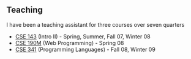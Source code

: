 ## Teaching
I have been a teaching assistant for three courses over seven quarters

- [CSE 143](http://www.cs.washington.edu/education/courses/143/) (Intro II) - Spring, Summer, Fall 07, Winter 08
- [CSE 190M](http://www.cs.washington.edu/education/courses/190m/08sp/) (Web Programming) - Spring 08
- [CSE 341](http://www.cs.washington.edu/education/courses/341/) (Programming Languages) - Fall 08, Winter 09
